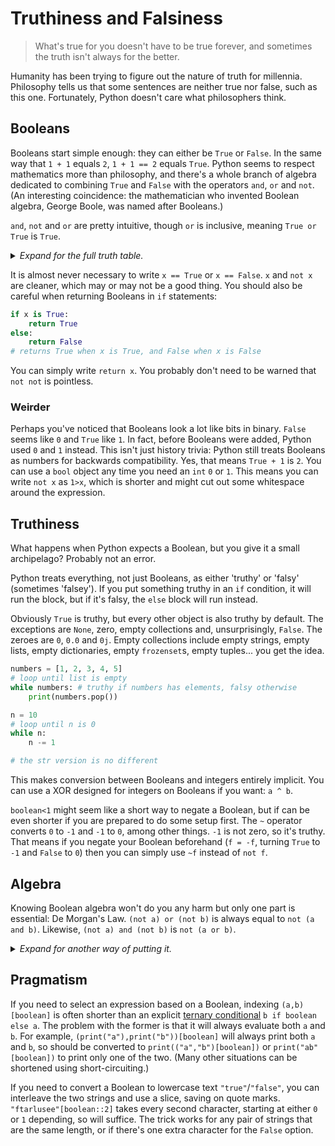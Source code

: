 # Truthiness and Falsiness
> What's true for you doesn't have to be true forever, and sometimes the truth isn't always for the better.

Humanity has been trying to figure out the nature of truth for millennia. Philosophy tells us that some sentences are neither true nor false, such as this one. Fortunately, Python doesn't care what philosophers think.

## Booleans

Booleans start simple enough: they can either be `True` or `False`. In the same way that `1 + 1` equals `2`, `1 + 1 == 2` equals `True`. Python seems to respect mathematics more than philosophy, and there's a whole branch of algebra dedicated to combining `True` and `False` with the operators `and`, `or` and `not`. (An interesting coincidence: the mathematician who invented Boolean algebra, George Boole, was named after Booleans.)

`and`, `not` and `or` are pretty intuitive, though `or` is inclusive, meaning `True or True` is `True`.

<details> <summary> <i> Expand for the full truth table. </i> </summary>
Here is a lookup table for any <code>A</code> and any <code>B</code>.
<table>
  <tr>
    <th>A</th><th>B</th><th>not A</th><th>not B</th><th>A and B</th><th>A or B</th> </tr>
  <tr>
    <th>False</th><th>False</th><td>True</td><td>True</td><td>False</td><td>False</td> </tr>
  <tr>
    <th>False</th><th>True</th><td>True</td><td>False</td><td>False</td><td>True</td><tr>
    <th>True</th><th>False</th><td>False</td><td>True</td><td>False</td><td>True</td> </tr>
  <tr>
    <th>True</th><th>True</th><td>False</td><td>False</td><td>True</td><td>True</td> </tr>
  </tr>
</table>
</details>

It is almost never necessary to write `x == True` or `x == False`. `x` and `not x` are cleaner, which may or may not be a good thing. You should also be careful when returning Booleans in `if` statements:

```python
if x is True:
    return True
else:
    return False
# returns True when x is True, and False when x is False
```
You can simply write `return x`. You probably don't need to be warned that `not not` is pointless.

### Weirder

Perhaps you've noticed that Booleans look a lot like bits in binary. `False` seems like `0` and `True` like `1`. In fact, before Booleans were added, Python used `0` and `1` instead. This isn't just history trivia: Python still treats Booleans as numbers for backwards compatibility. Yes, that means `True + 1` is `2`. You can use a `bool` object any time you need an `int` `0` or `1`. This means you can write `not x` as `1>x`, which is shorter and might cut out some whitespace around the expression.

## Truthiness

What happens when Python expects a Boolean, but you give it a small archipelago? Probably not an error.

Python treats everything, not just Booleans, as either 'truthy' or 'falsy' (sometimes 'falsey'). If you put something truthy in an `if` condition, it will run the block, but if it's falsy, the `else` block will run instead.

Obviously `True` is truthy, but every other object is also truthy by default. The exceptions are `None`, zero, empty collections and, unsurprisingly, `False`. The zeroes are `0`, `0.0` and `0j`. Empty collections include empty strings, empty lists, empty dictionaries, empty `frozenset`s, empty tuples... you get the idea.


```python
numbers = [1, 2, 3, 4, 5]
# loop until list is empty
while numbers: # truthy if numbers has elements, falsy otherwise
    print(numbers.pop())

n = 10
# loop until n is 0
while n:
    n -= 1

# the str version is no different
```

This makes conversion between Booleans and integers entirely implicit. You can use a XOR designed for integers on Booleans if you want: `a ^ b`.

`boolean<1` might seem like a short way to negate a Boolean, but if can be even shorter if you are prepared to do some setup first. The `~` operator converts `0` to `-1` and `-1` to `0`, among other things. `-1` is not zero, so it's truthy. That means if you negate your Boolean beforehand (`f = -f`, turning `True` to `-1` and `False` to `0`) then you can simply use `~f` instead of `not f`.

## Algebra

Knowing Boolean algebra won't do you any harm but only one part is essential: De Morgan's Law. `(not a) or (not b)` is always equal to `not (a and b)`. Likewise, `(not a) and (not b)` is `not (a or b)`.

<details> <summary> <i> Expand for another way of putting it. </i> </summary> You probably use De Morgan's Law every day. If you are not <i>rich and famous</i>, then you are either <i>not rich</i>, or <i>not famous</i>. If you are not <i>hungry or thirsty</i>, then you must be both <i>not hungry</i>, and <i>not thirsty</i>.
<p>
<p>
In other words, if you have a <code>not</code> outside an <code>and</code> or <code>or</code> expression, you can bring it inside of the expression by negating both operands <code>a</code> and <code>b</code>, then swapping <code>and</code> with <code>or</code>. Equivalently, you can negate both operands if you also negate the whole expression and swap the <code>and</code>/<code>or</code>. (Make sure you know where your brackets are, so you don't accidentally negate <code>a</code> rather than the whole expression.) Here's a demonstration that <code>not (A and B)</code> is <code>(not A) or (not B)</code>:
<table>
  <tr>
    <th>A</th><th>B</th><th>not A<br></th><th>not B<br></th><th>A and B<br></th><th>not (A and B)<br></th><th>(not A) or (not B)<br></th> </tr>
  <tr>
    <th>False</th><th>False</th><td>True</td><td>True</td><td>False</td><td>True</td><td>True</td> </tr>
  <tr>
    <th>False</th><th>True</th><td>True</td><td>False</td><td>False</td><td>True</td><td>True</td> </tr>
  <tr>
    <th>True</th><th>False</th><td>False</td><td>True</td><td>False</td><td>True</td><td>True</td> </tr>
  <tr>
    <th>True</th><th>True</th><td>False</td><td>False</td><td>True</td><td>False</td><td>False</td> </tr>
</table>
And here's <code>not (A or B)</code> is <code>(not A) and (not B)</code>:
<table>
  <tr>
    <th>A</th><th>B</th><th>not A<br></th><th>not B<br></th><th>A or B<br></th><th>not (A or B)<br></th><th>(not A) and (not B)<br></th> </tr>
  <tr>
    <th>False</th><th>False</th><td>True</td><td>True</td><td>False</td><td>True</td><td>True</td> </tr>
  <tr>
    <th>False</th><th>True</th><td>True</td><td>False</td><td>True</td><td>False</td><td>False</td> </tr>
  <tr>
    <th>True</th><th>False</th><td>False</td><td>True</td><td>True</td><td>False</td><td>False</td> </tr>
  <tr>
    <th>True</th><th>True</th><td>False</td><td>False</td><td>True</td><td>False</td><td>False</td> </tr>
</table>
</details>


## Pragmatism
If you need to select an expression based on a Boolean, indexing `(a,b)[boolean]` is often shorter than an explicit [ternary conditional](./circuits.md#ternary-conditionals) `b if boolean else a`. The problem with the former is that it will always evaluate both `a` and `b`. For example, `(print("a"),print("b"))[boolean]` will always print both `a` and `b`, so should be converted to `print(("a","b")[boolean])`  or `print("ab"[boolean])` to print only one of the two. (Many other situations can be shortened using short-circuiting.)

If you need to convert a Boolean to lowercase text `"true"`/`"false"`, you can interleave the two strings and use a slice, saving on quote marks. `"ftarlusee"[boolean::2]` takes every second character, starting at either `0` or `1` depending, so will suffice. The trick works for any pair of strings that are the same length, or if there's one extra character for the `False` option.
